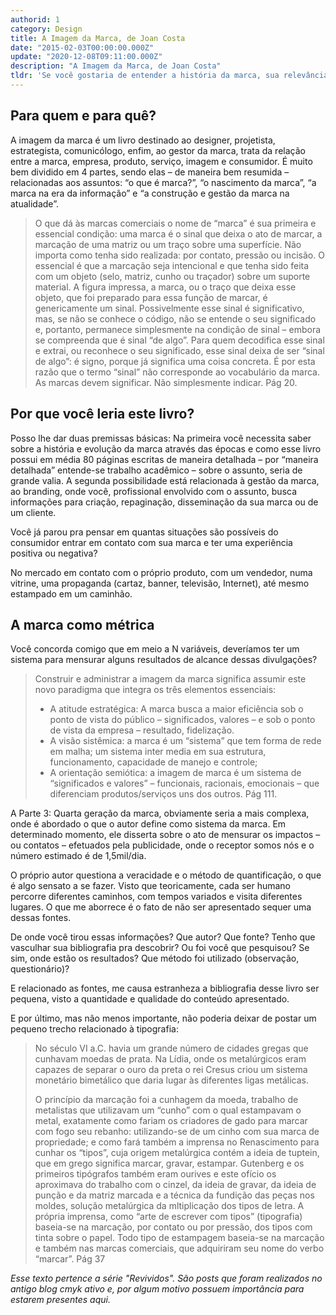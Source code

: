 ```yaml
---
authorid: 1
category: Design
title: A Imagem da Marca, de Joan Costa
date: "2015-02-03T00:00:00.000Z"
update: "2020-12-08T09:11:00.000Z"
description: "A Imagem da Marca, de Joan Costa"
tldr: 'Se você gostaria de entender a história da marca, sua relevância e a relação da marca com empresas, produtos ou serviços, essa leitura é interessante.'
---
```


## Para quem e para quê?

A imagem da marca é um livro destinado ao designer, projetista, estrategista, comunicólogo, enfim, ao gestor da marca, trata da relação entre a marca, empresa, produto, serviço, imagem e consumidor. É muito bem dividido em 4 partes, sendo elas – de maneira bem resumida – relacionadas aos assuntos: “o que é marca?”, “o nascimento da marca”, “a marca na era da informação” e “a construção e gestão da marca na atualidade”.

> O que dá às marcas comerciais o nome de “marca” é sua primeira e essencial condição: uma marca é o sinal que deixa o ato de marcar, a marcação de uma matriz ou um traço sobre uma superfície. Não importa como tenha sido realizada: por contato, pressão ou incisão. O essencial é que a marcação seja intencional e que tenha sido feita com um objeto (selo, matriz, cunho ou traçador) sobre um suporte material. A figura impressa, a marca, ou o traço que deixa esse objeto, que foi preparado para essa função de marcar, é genericamente um sinal. Possivelmente esse sinal é significativo, mas, se não se conhece o código, não se entende o seu significado e, portanto, permanece simplesmente na condição de sinal – embora se compreenda que é sinal “de algo”. Para quem decodifica esse sinal e extrai, ou reconhece o seu significado, esse sinal deixa de ser “sinal de algo”: é signo, porque já significa uma coisa concreta. É por esta razão que o termo “sinal” não corresponde ao vocabulário da marca. As marcas devem significar. Não simplesmente indicar. Pág 20. 

## Por que você leria este livro? 

Posso lhe dar duas premissas básicas: Na primeira você necessita saber sobre a história e evolução da marca através das épocas e como esse livro possui em média 80 páginas escritas de maneira detalhada – por “maneira detalhada” entende-se trabalho acadêmico – sobre o assunto, seria de grande valia.
A segunda possibilidade está relacionada à gestão da marca, ao branding, onde você, profissional envolvido com o assunto, busca informações para criação, repaginação, disseminação da sua marca ou de um cliente.

Você já parou pra pensar em quantas situações são possíveis do consumidor entrar em contato com sua marca e ter uma experiência positiva ou negativa?

No mercado em contato com o próprio produto, com um vendedor, numa vitrine, uma propaganda (cartaz, banner, televisão, Internet), até mesmo estampado em um caminhão.

## A marca como métrica

Você concorda comigo que em meio a N variáveis, deveríamos ter um sistema para mensurar alguns resultados de alcance dessas divulgações?

> Construir e administrar a imagem da marca significa assumir este novo paradigma que integra os três elementos essenciais:
> 
> - A atitude estratégica: A marca busca a maior eficiência sob o ponto de vista do público – significados, valores – e sob o ponto de vista da empresa – resultado, fidelização.
> - A visão sistêmica: a marca é um “sistema” que tem forma de rede em malha; um sistema inter media em sua estrutura, funcionamento, capacidade de manejo e controle;
> - A orientação semiótica: a imagem de marca é um sistema de “significados e valores” – funcionais, racionais, emocionais – que diferenciam produtos/serviços uns dos outros. Pág 111.

A Parte 3: Quarta geração da marca, obviamente seria a mais complexa, onde é abordado o que o autor define como sistema da marca. Em determinado momento, ele disserta sobre o ato de mensurar os impactos – ou contatos – efetuados pela publicidade, onde o receptor somos nós e o número estimado é de 1,5mil/dia.

O próprio autor questiona a veracidade e o método de quantificação, o que é algo sensato a se fazer. Visto que teoricamente, cada ser humano percorre diferentes caminhos, com tempos variados e visita diferentes lugares. O que me aborrece é o fato de não ser apresentado sequer uma dessas fontes.

De onde você tirou essas informações? Que autor? Que fonte? Tenho que vasculhar sua bibliografia pra descobrir? Ou foi você que pesquisou? Se sim, onde estão os resultados? Que método foi utilizado (observação, questionário)?

E relacionado as fontes, me causa estranheza a bibliografia desse livro ser pequena, visto a quantidade e qualidade do conteúdo apresentado.

E por último, mas não menos importante, não poderia deixar de postar um pequeno trecho relacionado à tipografia:

> No século VI a.C. havia um grande número de cidades gregas que cunhavam moedas de prata. Na Lídia, onde os metalúrgicos eram capazes de separar o ouro da preta o rei Cresus criou um sistema monetário bimetálico que daria lugar às diferentes ligas metálicas. 
>  
> O princípio da marcação foi a cunhagem da moeda, trabalho de metalistas que utilizavam um “cunho” com o qual estampavam o metal, exatamente como fariam os criadores de gado para marcar com fogo seu rebanho: utilizando-se de um cinho com sua marca de propriedade; e como fará também a imprensa no Renascimento para cunhar os “tipos”, cuja origem metalúrgica contém a ideia de tuptein, que em grego significa marcar, gravar, estampar. Gutenberg e os primeiros tipógrafos também eram ourives e este ofício os aproximava do trabalho com o cinzel, da ideia de gravar, da ideia de punção e da matriz marcada e a técnica da fundição das peças nos moldes, solução metalúrgica da mltiplicação dos tipos de letra. A própria imprensa, como “arte de escrever com tipos” (tipografia) baseia-se na marcação, por contato ou por pressão, dos tipos com tinta sobre o papel. Todo tipo de estampagem baseia-se na marcação e também nas marcas comerciais, que adquiriram seu nome do verbo “marcar”. Pág 37 

*Esse texto pertence a série "Revividos". São posts que foram realizados no antigo blog cmyk ativo e, por algum motivo possuem importância para estarem presentes aqui.*